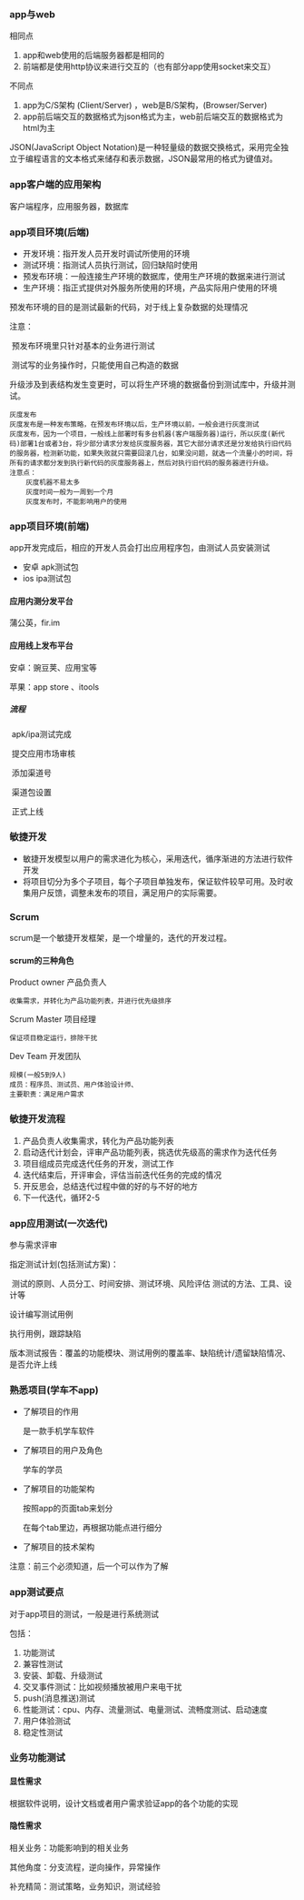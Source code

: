 ### app与web

相同点

1. app和web使用的后端服务器都是相同的
2. 前端都是使用http协议来进行交互的（也有部分app使用socket来交互）

不同点

1. app为C/S架构 (Client/Server) ，web是B/S架构，(Browser/Server)
2.  app前后端交互的数据格式为json格式为主，web前后端交互的数据格式为html为主

JSON(JavaScript Object Notation)是一种轻量级的数据交换格式，采用完全独立于编程语言的文本格式来储存和表示数据，JSON最常用的格式为键值对。

### app客户端的应用架构

客户端程序，应用服务器，数据库

### app项目环境(后端)

- 开发环境：指开发人员开发时调试所使用的环境
- 测试环境：指测试人员执行测试，回归缺陷时使用
- 预发布环境：一般连接生产环境的数据库，使用生产环境的数据来进行测试
- 生产环境：指正式提供对外服务所使用的环境，产品实际用户使用的环境

预发布环境的目的是测试最新的代码，对于线上复杂数据的处理情况

注意：

​	预发布环境里只针对基本的业务进行测试

​	测试写的业务操作时，只能使用自己构造的数据

​	升级涉及到表结构发生变更时，可以将生产环境的数据备份到测试库中，升级并测试。

```
灰度发布
灰度发布是一种发布策略，在预发布环境以后，生产环境以前，一般会进行灰度测试
灰度发布，因为一个项目，一般线上部署时有多台机器(客户端服务器)运行，所以灰度(新代码)部署1台或者3台，将少部分请求分发给灰度服务器，其它大部分请求还是分发给执行旧代码的服务器，检测新功能，如果失败就只需要回滚几台，如果没问题，就选一个流量小的时间，将所有的请求都分发到执行新代码的灰度服务器上，然后对执行旧代码的服务器进行升级。
注意点：
	灰度机器不易太多
	灰度时间一般为一周到一个月
	灰度发布时，不能影响用户的使用
```

### app项目环境(前端)

app开发完成后，相应的开发人员会打出应用程序包，由测试人员安装测试

- 安卓 apk测试包
- ios  ipa测试包

#### 应用内测分发平台

蒲公英，fir.im

#### 应用线上发布平台

安卓：豌豆荚、应用宝等

苹果：app store 、itools 

##### 流程

​	apk/ipa测试完成

​	提交应用市场审核

​	添加渠道号

​	渠道包设置

​	正式上线

### 敏捷开发

- 敏捷开发模型以用户的需求进化为核心，采用迭代，循序渐进的方法进行软件开发
- 将项目切分为多个子项目，每个子项目单独发布，保证软件较早可用。及时收集用户反馈，调整未发布的项目，满足用户的实际需要。

### Scrum

scrum是一个敏捷开发框架，是一个增量的，迭代的开发过程。

#### scrum的三种角色

Product owner  产品负责人

```
收集需求，并转化为产品功能列表，并进行优先级排序
```

Scrum Master  项目经理

```
保证项目稳定运行，排除干扰
```

Dev Team  开发团队

```
规模(一般5到9人)
成员：程序员、测试员、用户体验设计师、
主要职责：满足用户需求
```

### 敏捷开发流程

1. 产品负责人收集需求，转化为产品功能列表
2. 启动迭代计划会，评审产品功能列表，挑选优先级高的需求作为迭代任务
3. 项目组成员完成迭代任务的开发，测试工作
4. 迭代结束后，开评审会，评估当前迭代任务的完成的情况
5. 开反思会，总结迭代过程中做的好的与不好的地方
6. 下一代迭代，循环2-5

### app应用测试(一次迭代)

参与需求评审

指定测试计划(包括测试方案)：

​	测试的原则、人员分工、时间安排、测试环境、风险评估   测试的方法、工具、设计等

设计编写测试用例

执行用例，跟踪缺陷

​	版本测试报告：覆盖的功能模块、测试用例的覆盖率、缺陷统计/遗留缺陷情况、是否允许上线



### 熟悉项目(学车不app)

- 了解项目的作用  

  是一款手机学车软件

- 了解项目的用户及角色  

  学车的学员

- 了解项目的功能架构  

  按照app的页面tab来划分

  在每个tab里边，再根据功能点进行细分

- 了解项目的技术架构

注意：前三个必须知道，后一个可以作为了解



### app测试要点

对于app项目的测试，一般是进行系统测试

包括：

1. 功能测试
2. 兼容性测试
3. 安装、卸载、升级测试
4. 交叉事件测试：比如视频播放被用户来电干扰
5. push(消息推送)测试
6. 性能测试：cpu、内存、流量测试、电量测试、流畅度测试、启动速度
7. 用户体验测试
8. 稳定性测试

### 业务功能测试

#### 显性需求

根据软件说明，设计文档或者用户需求验证app的各个功能的实现

#### 隐性需求

相关业务：功能影响到的相关业务

其他角度：分支流程，逆向操作，异常操作

补充精简：测试策略，业务知识，测试经验



### 

